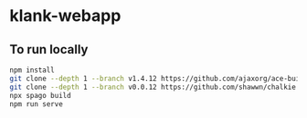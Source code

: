 # klank-webapp

## To run locally

```bash
npm install
git clone --depth 1 --branch v1.4.12 https://github.com/ajaxorg/ace-builds
git clone --depth 1 --branch v0.0.12 https://github.com/shawwn/chalkie
npx spago build
npm run serve
```
